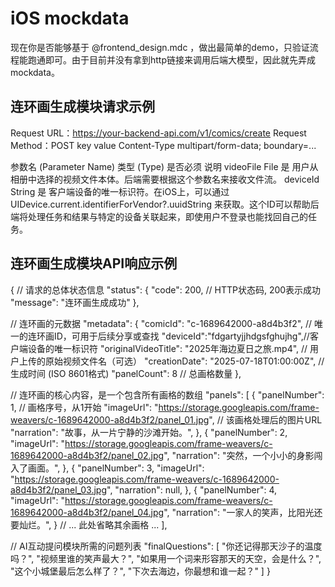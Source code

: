 # iOS mockdata

现在你是否能够基于 @frontend_design.mdc ，做出最简单的demo，只验证流程能跑通即可。由于目前并没有拿到http链接来调用后端大模型，因此就先弄成mockdata。

## 连环画生成模块请求示例

Request URL：https://your-backend-api.com/v1/comics/create
Request Method：POST
key            value
Content-Type   multipart/form-data; boundary=...

参数名 (Parameter Name)   类型 (Type)  是否必须  说明
videoFile                 File         是       用户从相册中选择的视频文件本体。后端需要根据这个参数名来接收文件流。
deviceId                  String       是       客户端设备的唯一标识符。在iOS上，可以通过 UIDevice.current.identifierForVendor?.uuidString 来获取。这个ID可以帮助后端将处理任务和结果与特定的设备关联起来，即使用户不登录也能找回自己的任务。

## 连环画生成模块API响应示例

{
  // 请求的总体状态信息
  "status": {
    "code": 200, // HTTP状态码, 200表示成功
    "message": "连环画生成成功"
  },

  // 连环画的元数据
  "metadata": {
    "comicId": "c-1689642000-a8d4b3f2", // 唯一的连环画ID，可用于后续分享或查找
    "deviceId":"fdgartyjjhdgsfghujhg",//客户端设备的唯一标识符
    "originalVideoTitle": "2025年海边夏日之旅.mp4", // 用户上传的原始视频文件名（可选）
    "creationDate": "2025-07-18T01:00:00Z", // 生成时间 (ISO 8601格式)
    "panelCount": 8 // 总画格数量
  },

  // 连环画的核心内容，是一个包含所有画格的数组
  "panels": [
    {
      "panelNumber": 1, // 画格序号，从1开始
      "imageUrl": "https://storage.googleapis.com/frame-weavers/c-1689642000-a8d4b3f2/panel_01.jpg", // 该画格处理后的图片URL
      "narration": "故事，从一片宁静的沙滩开始。", 
    },
    {
      "panelNumber": 2,
      "imageUrl": "https://storage.googleapis.com/frame-weavers/c-1689642000-a8d4b3f2/panel_02.jpg",
      "narration": "突然，一个小小的身影闯入了画面。",
    },
    {
      "panelNumber": 3,
      "imageUrl": "https://storage.googleapis.com/frame-weavers/c-1689642000-a8d4b3f2/panel_03.jpg",
      "narration": null,
    },
    {
      "panelNumber": 4,
      "imageUrl": "https://storage.googleapis.com/frame-weavers/c-1689642000-a8d4b3f2/panel_04.jpg",
      "narration": "一家人的笑声，比阳光还要灿烂。",
    }
    // ... 此处省略其余画格 ...
  ],

  // AI互动提问模块所需的问题列表
  "finalQuestions": [
    "你还记得那天沙子的温度吗？",
    "视频里谁的笑声最大？",
    "如果用一个词来形容那天的天空，会是什么？",
    "这个小城堡最后怎么样了？",
    "下次去海边，你最想和谁一起？"
  ]
}

